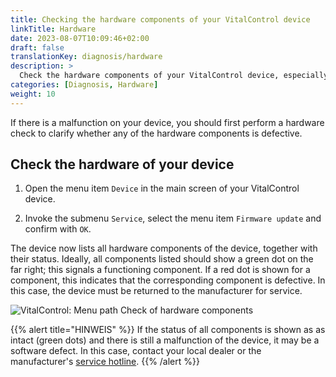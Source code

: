 ```yaml
---
title: Checking the hardware components of your VitalControl device
linkTitle: Hardware
date: 2023-08-07T10:09:46+02:00
draft: false
translationKey: diagnosis/hardware
description: >
  Check the hardware components of your VitalControl device, especially if you suspect a hardware defect.
categories: [Diagnosis, Hardware]
weight: 10
---
```

If there is a malfunction on your device, you should first perform a hardware check to clarify whether any of the hardware components is defective.

## Check the hardware of your device

1. Open the menu item `Device` in the main screen of your VitalControl device.

1. Invoke the submenu `Service`, select the menu item `Firmware update` and confirm with `OK`.

The device now lists all hardware components of the device, together with their status. Ideally, all components listed should show a green dot on the far right; this signals a functioning component. If a red dot is shown  for a component, this indicates that the corresponding component is defective. In this case, the device must be returned to the manufacturer for service.

   ![VitalControl: Menu path Check of hardware components](../images/device-check.png "Hardware check")

{{% alert title="HINWEIS" %}}
If the status of all components is shown as as intact (green dots) and there is still a malfunction of the device, it may be a software defect. In this case, contact your local dealer or the manufacturer's [service hotline](https://www.urbanonline.de/en/contact).
{{% /alert %}}
